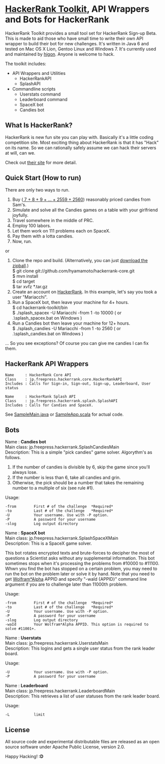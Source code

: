 [HackerRank Toolkit](http://hyamamoto.github.com/hackerrank-toolkit), API Wrappers and Bots for HackerRank
==================

HackerRank Toolkit provides a small tool set for HackerRank Sign-up Beta. This is made to aid those who have small time to write their own API wrapper to build their bot for new challenges. It's written in Java 6 and tested on Mac OS X Lion, Gentoo Linux and Windows 7. It's currently used and maintained by [higon](https://github.com/hyamamoto/hackerrank-core). Anyone is welcome to hack.

The toolkit includes:

* API Wrappers and Utilities
    * HackerRankAPI
    * SplashAPI
* Commandline scripts
    * Userstats command
    * Leaderboard command
    * SpaceX bot
    * Candies bot


What Is HackerRank?
-------------------

HackerRank is new fun site you can play with. Basically it's a little coding competition site. Most exciting thing about HackerRank is that it has "Hack" on its name. So we can rationally safely assume we can hack their servers at will, can we.

Check out [their site](https://www.hackerrank.com/) for more detail.


Quick Start (How to run)
------------------------

There are only two ways to run.

1. Buy ([ 7 + 8 + 9 + ... + 2559 + 2560](https://google.com/search?q=\(1%2F2\)*\(2560*\(2560%2B1\)-6*\(6%2B1\)\))) reasonably priced candies from Sam's.
2. Simulate and solve all the Candies games on a table with your girlfriend joyfully.
3. Travel somewhere in the middle of PRC.
4. Employ 100 labors.
5. Let them work on 111 problems each on SpaceX.
6. Pay them with a lotta candies.
7. Now, run.

or

1. Clone the repo and build.
(Alternatively, you can just [download the zipball](https://github.com/hyamamoto/hackerrank-core/downloads).)  
    $ git clone git://github.com/hyamamoto/hackerrank-core.git  
    $ mvn install  
    $ cd target  
    $ tar xvfz *.tar.gz  
2. Create an account on [HackerRank](https://www.hackerrank.com/). In this example, let's say you took a user "Mariacchi".
3. Run a SpaceX bot, then leave your machine for 4+ hours.  
    $ cd hackerrank-toolkit/bin  	
    $ ./splash\_spacex -U Mariacchi -from 1 -to 10000 ( or .\\splash\_spacex.bat on Windows )  
4. Run a Candies bot then leave your machine for 12+ hours.  
    $ ./splash\_candies -U Mariacchi -from 1 -to 2560 ( or .\\splash\_candies.bat on Windows )

... So you see exceptions? Of course you can give me candies I can fix them. 


HackerRank API Wrappers
-----------------------

    Name     : HackerRank Core API  
    Class    : jp.freepress.hackerrank.core.HackerRankAPI  
    Includes : Calls for Sign-in, Sign-out, Sign-up, Leaderboard, User status  

    Name     : HackerRank Splash API  
    Class    : jp.freepress.hackerrank.splash.SplashAPI  
    Includes : Calls for Candies and SpaceX.  

See [SampleMain.java](https://github.com/hyamamoto/hackerrank-core/blob/master/src/main/java/jp/freepress/hackerrank/SampleMain.java) or [SampleApp.scala](https://github.com/hyamamoto/hackerrank-core/blob/master/misc/scala-experiment/SampleApp.scala) for actual code.


Bots
----

Name      : **Candies bot**  
Main class: jp.freepress.hackerrank.SplashCandiesMain  
Description: This is a simple "pick candies" game solver. Algorythm's as follows.

 1. If the number of candies is divisible by 6, skip the game since you'll always lose.
 2. If the number is less than 6, take all candies and grin.
 3. Otherwise, the pick should be a number that takes the remaining number to a multiple of six (see rule #1). 

Usage:  

    -from        First # of the challenge  *Required*  
    -to          Last # of the challenge   *Required*  
    -U           Your username. Use with -P option.  
    -P           A password for your username  
    -slog        Log output directory 

Name      : **SpaceX bot**  
Main class: jp.freepress.hackerrank.SplashSpaceXMain  
Description: This is a SpaceX game solver.

This bot rotates encrypted texts and brute-forces to decipher the most of questions a Scientist asks without any supplemental information. This bot sometimes stops when it's processing the problems from #10000 to #11100. Whwn you find the bot has stopped on a certain problem, you may need to run the bot on the problem later or solve it by hand. Note that you need to get [Wolfram*Alpha](http://products.wolframalpha.com/api/) APPID and specify "-waId {APPID}" command line argument if you are to challenge later than 11000th problem. 

Usage:

    -from        First # of the challenge  *Required*  
    -to          Last # of the challenge   *Required*  
    -U           Your username. Use with -P option.  
    -P           A password for your username  
    -slog        Log output directory  
    -waId        Your Wolfram*Alpha APPID. This option is required to solve #11001+.  


Name      : **Userstats**  
Main class: jp.freepress.hackerrank.UserstatsMain  
Description: This logins and gets a single user status from the rank leader board.

Usage:

    -U           Your username. Use with -P option.  
    -P           A password for your username  


Name      : **Leaderboard**  
Main class: jp.freepress.hackerrank.LeaderboardMain  
Description: This retrieves a list of user statuses from the rank leader board.

Usage:

    -L           limit


License
-------

All source code and experimental distributable files are released as an open source software under Apache Public License, version 2.0.


Happy Hacking! **:D**
